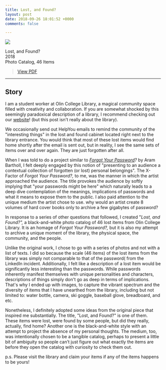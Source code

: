 ```yaml
---
title: Lost, and Found?
layout: post
date: 2018-09-26 18:01:52 +0000
comments: false

---
```

![](/uploads/IMG_3421-1.png)

Lost, and Found?  
2018  
Photo Catalog, 46 Items

> [View PDF](https://seungin-lyu.com/uploads/lost_and_found.pdf)

***

## Story

I am a student worker at Olin College Library, a magical community space filled with creativity and collaboration. If you are somewhat shocked by this seemingly paradoxical description of a library, I recommend checking out our [website](http://library.olin.edu/)! (but this post isn't really about the library).

We occasionally send out HelpYou emails to remind the community of the "interesting things" in the lost and found cabinet located right next to the library entrance. You would think that most of these lost items would find home shortly after the email is sent out, but in reality, I see the same sets of items over and over again. They are just forgotten after all.

When I was told to do a project similar to [_Forgot Your Password_](https://arambartholl.com/forgot-your-password/)_?_ by Aram Bartholl, I felt deeply engaged by this notion of "presenting to an audience a contextual collection of forgotten (or lost) personal belongings". The X-Factor of _Forgot Your Password?,_ to me, was the manner in which the artist approached the audience. The title provokes the audience by softly implying that "your passwords might be here" which naturally leads to a deep dive contemplation of the meanings, implications of passwords and what it means to expose them to the public. I also paid attention to the unique medium the artist chose to use. why would an artist create 8 volumes of hard cover books only to archive a few gigabytes of password?

In response to a series of other questions that followed, I created "_Lost, and Found?",_ a black-and-white photo catalog of 46 lost items from Olin College Library. It is an homage of _Forgot Your Password?,_ but it is also my attempt to archive a unique moment of the library, the physical space, the community, and the people.

Unlike the original work, I chose to go with a series of photos and not with a list of texts. I did so because the scale (46 items) of the lost items from the library was simply not comparable to that of the password( from the LinkedIn incident. Additionally, I felt like a description of a lost item would be significantly less interesting than the passwords. While passwords inherently manifest themselves with unique personalities and characters, descriptions of things simply don't go as deep in terms of implications. That's why I ended up with images, to capture the vibrant spectrum and the diversity of items that I have unearthed from the library, including but not limited to: water bottle, camera, ski goggle, baseball glove, breadboard, and etc.

Nonetheless, I definitely adopted some ideas from the original piece that inspired me substantially. The title, "Lost, and Found?" is one of them. These items were lost, were found by some people, but did they really, actually, find home? Another one is the black-and-white style with an attempt to project the absence of my personal thoughts. The medium, too, was intentionally chosen to be a tangible catalog, perhaps to present a little bit of ambiguity so people can’t just figure out what exactly the items are before they open the catalog with curiosity to check them out.

p.s. Please visit the library and claim your items if any of the items happens to be yours!